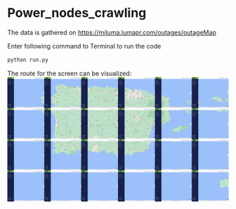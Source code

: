 # Power_nodes_crawling

The data is gathered on https://miluma.lumapr.com/outages/outageMap

Enter following command to Terminal to run the code
```bash script
python run.py
```

The route for the screen can be visualized:
![Merged_map](merged_map.png)
